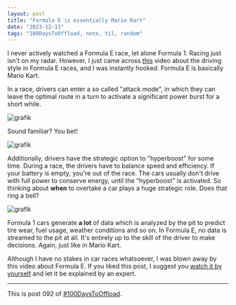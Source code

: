 ```yaml
---
layout: post
title: "Formula E is essentially Mario Kart"
date: "2023-12-11"
tags: "100DaysToOffload, note, til, random"
---
```


I never actively watched a Formula E race, let alone Formula 1. Racing just isn't on my radar. However, I just came across [this](https://www.youtube.com/watch?v=En-__5ewnAk) video about the driving style in Formula E races, and I was instantly hooked. Formula E is basically Mario Kart.

In a race, drivers can enter a so called "attack mode", in which they can leave the optimal route in a turn to activate a significant power burst for a short while.

![grafik](https://github.com/garritfra/garrit.xyz/assets/32395585/712c8317-a669-4a20-8d29-c746aea54392)

Sound familiar? You bet!

![grafik](https://github.com/garritfra/garrit.xyz/assets/32395585/22c8cf0f-6ac4-491d-8814-a24f937ec3a7)

Additionally, drivers have the strategic option to "hyperboost" for some time. During a race, the drivers have to balance speed and efficiency. If your battery is empty, you're out of the race. The cars usually don't drive with full power to conserve energy, until the "hyperboost" is activated. So thinking about **when** to overtake a car plays a huge strategic role. Does that ring a bell?

![grafik](https://github.com/garritfra/garrit.xyz/assets/32395585/18b326c6-e4db-495e-8cfb-1039f9c39691)

Formula 1 cars generate **a lot** of data which is analyzed by the pit to predict tire wear, fuel usage, weather conditions and so on. In Formula E, no data is streamed to the pit at all. It's entirely up to the skill of the driver to make decisions. Again, just like in Mario Kart.

Although I have no stakes in car races whatsoever, I was blown away by this video about Formula E. If you liked this post, I suggest you [watch it by yourself](https://www.youtube.com/watch?v=En-__5ewnAk) and let it be explained by an expert.

---

This is post 092 of [#100DaysToOffload](https://100daystooffload.com/).
